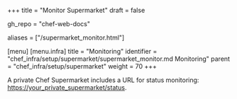 +++
title = "Monitor Supermarket"
draft = false

gh_repo = "chef-web-docs"

aliases = ["/supermarket_monitor.html"]

[menu]
  [menu.infra]
    title = "Monitoring"
    identifier = "chef_infra/setup/supermarket/supermarket_monitor.md Monitoring"
    parent = "chef_infra/setup/supermarket"
    weight = 70
+++

A private Chef Supermarket includes a URL for status monitoring:
<https://your_private_supermarket/status>.
